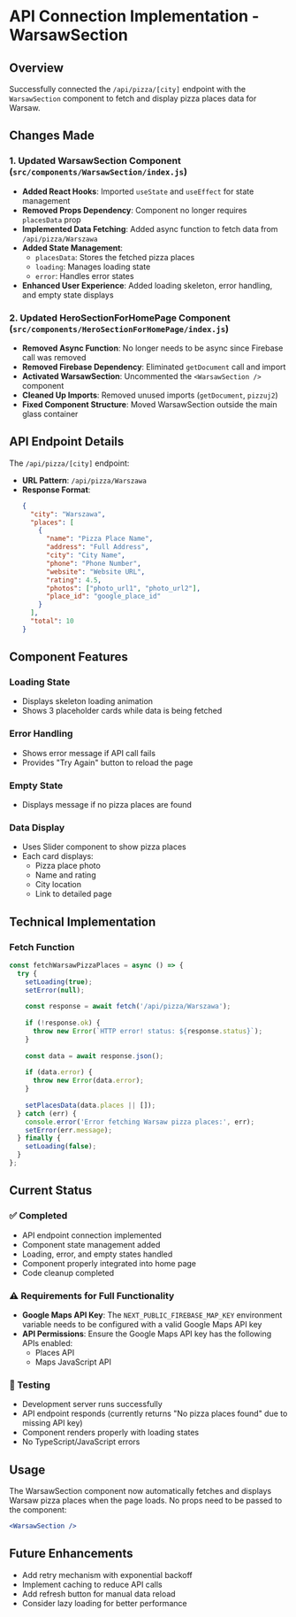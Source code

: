 # API Connection Implementation - WarsawSection

## Overview
Successfully connected the `/api/pizza/[city]` endpoint with the `WarsawSection` component to fetch and display pizza places data for Warsaw.

## Changes Made

### 1. Updated WarsawSection Component (`src/components/WarsawSection/index.js`)
- **Added React Hooks**: Imported `useState` and `useEffect` for state management
- **Removed Props Dependency**: Component no longer requires `placesData` prop
- **Implemented Data Fetching**: Added async function to fetch data from `/api/pizza/Warszawa`
- **Added State Management**: 
  - `placesData`: Stores the fetched pizza places
  - `loading`: Manages loading state
  - `error`: Handles error states
- **Enhanced User Experience**: Added loading skeleton, error handling, and empty state displays

### 2. Updated HeroSectionForHomePage Component (`src/components/HeroSectionForHomePage/index.js`)
- **Removed Async Function**: No longer needs to be async since Firebase call was removed
- **Removed Firebase Dependency**: Eliminated `getDocument` call and import
- **Activated WarsawSection**: Uncommented the `<WarsawSection />` component
- **Cleaned Up Imports**: Removed unused imports (`getDocument`, `pizzuj2`)
- **Fixed Component Structure**: Moved WarsawSection outside the main glass container

## API Endpoint Details
The `/api/pizza/[city]` endpoint:
- **URL Pattern**: `/api/pizza/Warszawa`
- **Response Format**:
  ```json
  {
    "city": "Warszawa",
    "places": [
      {
        "name": "Pizza Place Name",
        "address": "Full Address",
        "city": "City Name",
        "phone": "Phone Number",
        "website": "Website URL",
        "rating": 4.5,
        "photos": ["photo_url1", "photo_url2"],
        "place_id": "google_place_id"
      }
    ],
    "total": 10
  }
  ```

## Component Features

### Loading State
- Displays skeleton loading animation
- Shows 3 placeholder cards while data is being fetched

### Error Handling
- Shows error message if API call fails
- Provides "Try Again" button to reload the page

### Empty State
- Displays message if no pizza places are found

### Data Display
- Uses Slider component to show pizza places
- Each card displays:
  - Pizza place photo
  - Name and rating
  - City location
  - Link to detailed page

## Technical Implementation

### Fetch Function
```javascript
const fetchWarsawPizzaPlaces = async () => {
  try {
    setLoading(true);
    setError(null);
    
    const response = await fetch('/api/pizza/Warszawa');
    
    if (!response.ok) {
      throw new Error(`HTTP error! status: ${response.status}`);
    }
    
    const data = await response.json();
    
    if (data.error) {
      throw new Error(data.error);
    }
    
    setPlacesData(data.places || []);
  } catch (err) {
    console.error('Error fetching Warsaw pizza places:', err);
    setError(err.message);
  } finally {
    setLoading(false);
  }
};
```

## Current Status

### ✅ Completed
- API endpoint connection implemented
- Component state management added
- Loading, error, and empty states handled
- Component properly integrated into home page
- Code cleanup completed

### ⚠️ Requirements for Full Functionality
- **Google Maps API Key**: The `NEXT_PUBLIC_FIREBASE_MAP_KEY` environment variable needs to be configured with a valid Google Maps API key
- **API Permissions**: Ensure the Google Maps API key has the following APIs enabled:
  - Places API
  - Maps JavaScript API

### 🧪 Testing
- Development server runs successfully
- API endpoint responds (currently returns "No pizza places found" due to missing API key)
- Component renders properly with loading states
- No TypeScript/JavaScript errors

## Usage

The WarsawSection component now automatically fetches and displays Warsaw pizza places when the page loads. No props need to be passed to the component:

```jsx
<WarsawSection />
```

## Future Enhancements
- Add retry mechanism with exponential backoff
- Implement caching to reduce API calls
- Add refresh button for manual data reload
- Consider lazy loading for better performance